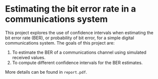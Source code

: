 # Estimating the bit error rate in a communications system

This project explores the use of confidence intervals when estimating the bit error rate (BER), or probability of bit error, for a simple digital communications system. The goals of this project are:

1. To estimate the BER of a communications channel using simulated received values.
2. To compute different confidence intervals for the BER estimates.

More details can be found in `report.pdf`.
